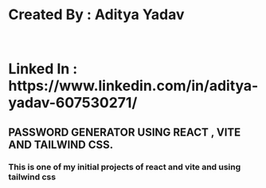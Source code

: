 <h1> Created By : Aditya Yadav </h1>  <br> <h1> Linked In : https://www.linkedin.com/in/aditya-yadav-607530271/  </h1>
<h2> PASSWORD GENERATOR USING REACT , VITE AND TAILWIND CSS. </h2>
<h3> This is one of my initial projects of react and vite and using tailwind css </h3>
